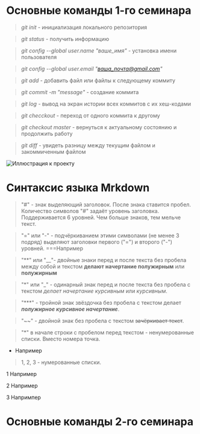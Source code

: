 # Основные команды 1-го семинара

> *git init* - инициализация локального репозитория 

> *git status* - получить информацию

> *git config --global user.name "ваше_имя"* - установка имени пользователя

> *git config --global user.email "ваша_почта@gmail.com"*

> *git add* - добавить файл или файлы к следующему коммиту

> *git commit -m "message"* - создание коммита

> *git log* - вывод на экран истории всех коммитов с их хеш-кодами

> *git checckout* - переход от одного коммита к другому

> *git checkout master* - вернуться к актуальному состоянию и продолжить работу

> *git diff* - увидеть разницу между текущим файлом и закоммиченным файлом

![Иллюстрация к проекту](https://fuzeservers.ru/wp-content/uploads/7/4/1/741f077b3e37e172d7b986e2d2a47528.jpeg)

# Синтаксис языка Mrkdown

> "#" - знак выделяющий заголовок. После знака ставится пробел. Количество символов "#" задаёт уровень заголовка. Поддерживается 6 уровней. Чем больше знаков, тем мельче текст.

> "=" или "-" - подчёркиванием этими символами (не менее 3 подряд) выделяют заголовки первого ("=") и второго ("-") уровней.
===Например

> "**" или "__"- двойные знаки перед и после текста без пробела между собой и текстом  **делают начертание полужирным** или __полужирным__

> "*" или "_" - одинарный знак перед и после текста без пробела с текстом *делает начертание курсивным* или _курсивным_.

> "***" - тройной знак звёздочка без пробела с текстом делает ***полужирное курсивное начертание***.

> "~~" - двойной знак без пробела с текстом ~~зачёркивает текст~~.

> "*" в начале строки с пробелом перед текстом - ненумерованные списки. Вместо номера точка.
* Например

> 1, 2, 3 - нумерованные списки.

1 Например

2 Например

3 Напримпер





# Основные команды 2-го семинара